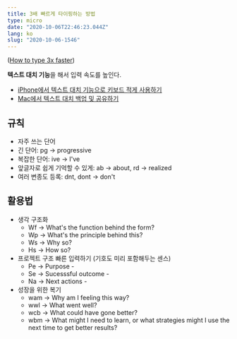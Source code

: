 ```yaml
---
title: 3배 빠르게 타이핑하는 방법
type: micro
date: "2020-10-06T22:46:23.044Z"
lang: ko
slug: "2020-10-06-1546"
---
```


([How to type 3x faster](https://vasilishynkarenka.com/how-to-type-3x-faster/))

**텍스트 대치 기능**을 해서 입력 속도를 높인다.

- [iPhone에서 텍스트 대치 기능으로 키보드 적게 사용하기](https://support.apple.com/ko-kr/guide/iphone/iph6d01d862/ios)
- [Mac에서 텍스트 대치 백업 및 공유하기](https://support.apple.com/ko-kr/guide/mac-help/mchl2a7bd795/mac)

## 규칙

- 자주 쓰는 단어
- 긴 단어: pg -> progressive
- 복잡한 단어: ive -> I've
- 앞글자로 쉽게 기억할 수 있게: ab -> about, rd -> realized
- 여러 변종도 등록: dnt, dont -> don't

## 활용법

- 생각 구조화
  - Wf -> What's the function behind the form?
  - Wp -> What's the principle behind this?
  - Ws -> Why so?
  - Hs -> How so?
- 프로젝트 구조 빠른 입력하기 (기호도 미리 포함해두는 센스)
  - Pe -> Purpose -
  - Se -> Sucesssful outcome -
  - Na -> Next actions -
- 성장을 위한 복기
  - wam -> Why am I feeling this way?
  - wwl -> What went well?
  - wcb -> What could have gone better?
  - wbm -> What might I need to learn, or what strategies might I use the next time to get better results?
